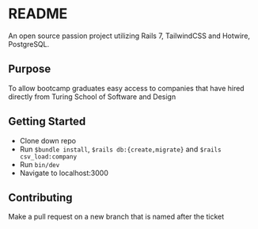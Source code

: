# README
An open source passion project utilizing Rails 7, TailwindCSS and Hotwire, PostgreSQL.

## Purpose

To allow bootcamp graduates easy access to companies that have hired directly from Turing School of Software and Design

## Getting Started

- Clone down repo
- Run ```$bundle install```, ```$rails db:{create,migrate}``` and ```$rails csv_load:company```
- Run ```bin/dev```
- Navigate to localhost:3000

## Contributing

Make a pull request on a new branch that is named after the ticket
